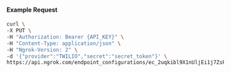 <!-- Code generated for API Clients. DO NOT EDIT. -->

#### Example Request

```bash
curl \
-X PUT \
-H "Authorization: Bearer {API_KEY}" \
-H "Content-Type: application/json" \
-H "Ngrok-Version: 2" \
-d '{"provider":"TWILIO","secret":"secret_token"}' \
https://api.ngrok.com/endpoint_configurations/ec_2uqkibl9X1nUljEi1j7ZsP02NXT/webhook_validation
```
